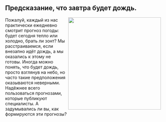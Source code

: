 **Предсказание, что завтра будет дождь.**
----

<center> <img src=https://oir.mobi/uploads/posts/2019-12/1576677179_18-39.jpg align="right" width="300"/> </center>
    
Пожалуй, каждый из нас практически ежедневно смотрит прогноз погоды: будет сегодня тепло или холодно, брать ли зонт? Мы расстраиваемся, если внезапно идёт дождь, а мы оказались к этому не готовы. Иногда можно понять, что будет дождь, просто взглянув на небо, но часто такие предположения оказываются неверными. Надёжнее всего пользоваться прогнозами, которые публикуют специалисты. А задумывались ли вы, как формируются эти прогнозы?
